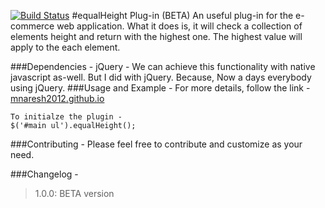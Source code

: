 [![Build Status](https://travis-ci.org/mnaresh2012/mnaresh2012.github.io.svg?branch=master)](https://travis-ci.org/mnaresh2012/mnaresh2012.github.io)
#equalHeight Plug-in (BETA)
An useful plug-in for the e-commerce web application. What it does is, it will check a collection of elements height and return with the highest one. The highest value will apply to the each element.

###Dependencies - 
jQuery - 
We can achieve this functionality with native javascript as-well. But I did with jQuery. Because, Now a days everybody using jQuery.
###Usage and Example -
For more details, follow the link - [mnaresh2012.github.io](http://mnaresh2012.github.io/index.html)
```
To initialze the plugin -
$('#main ul').equalHeight();
```
###Contributing -
Please feel free to contribute and customize as your need.

###Changelog -
> 1.0.0: BETA version

